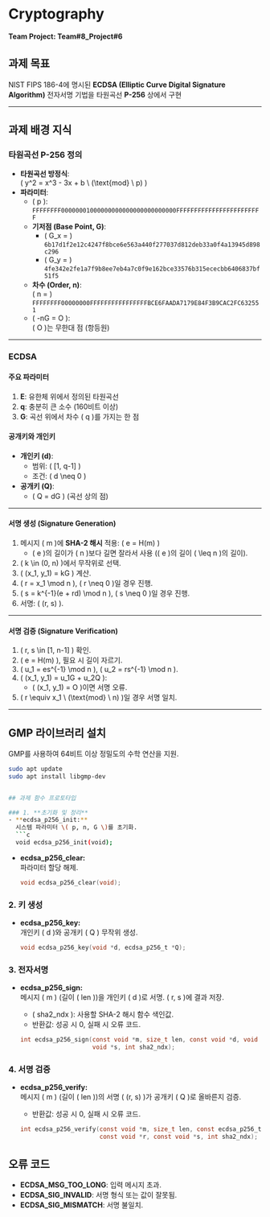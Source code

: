 # Cryptography  
**Team Project: Team#8_Project#6**  

## 과제 목표  
NIST FIPS 186-4에 명시된 **ECDSA (Elliptic Curve Digital Signature Algorithm)** 전자서명 기법을 타원곡선 **P-256** 상에서 구현  

---

## 과제 배경 지식  

### 타원곡선 P-256 정의  
- **타원곡선 방정식**:  
  \( y^2 = x^3 - 3x + b \ (\text{mod} \ p) \)  
- **파라미터**:  
  - \( p \):  
    `FFFFFFFF00000001000000000000000000000000FFFFFFFFFFFFFFFFFFFFFFFF`  
  - **기저점 (Base Point, G)**:  
    - \( G_x = \) `6b17d1f2e12c4247f8bce6e563a440f277037d812deb33a0f4a13945d898c296`  
    - \( G_y = \) `4fe342e2fe1a7f9b8ee7eb4a7c0f9e162bce33576b315ececbb6406837bf51f5`  
  - **차수 (Order, n)**:  
    \( n = \) `FFFFFFFF00000000FFFFFFFFFFFFFFFFBCE6FAADA7179E84F3B9CAC2FC632551`  
  - \( -nG = O \):  
    \( O \)는 무한대 점 (항등원)

---

### ECDSA  
#### 주요 파라미터  
1. **E**: 유한체 위에서 정의된 타원곡선  
2. **q**: 충분히 큰 소수 (160비트 이상)  
3. **G**: 곡선 위에서 차수 \( q \)를 가지는 한 점  

#### 공개키와 개인키  
- **개인키 (d)**:  
  - 범위: \( [1, q-1] \)  
  - 조건: \( d \neq 0 \)  
- **공개키 (Q)**:  
  - \( Q = dG \) (곡선 상의 점)  

---

#### 서명 생성 (Signature Generation)  
1. 메시지 \( m \)에 **SHA-2 해시** 적용: \( e = H(m) \)  
   - \( e \)의 길이가 \( n \)보다 길면 잘라서 사용 (\( e \)의 길이 \( \leq n \)의 길이).  
2. \( k \in (0, n) \)에서 무작위로 선택.  
3. \( (x_1, y_1) = kG \) 계산.  
4. \( r = x_1 \mod n \), \( r \neq 0 \)일 경우 진행.  
5. \( s = k^{-1}(e + rd) \mod n \), \( s \neq 0 \)일 경우 진행.  
6. 서명: \( (r, s) \).  

---

#### 서명 검증 (Signature Verification)  
1. \( r, s \in [1, n-1] \) 확인.  
2. \( e = H(m) \), 필요 시 길이 자르기.  
3. \( u_1 = es^{-1} \mod n \), \( u_2 = rs^{-1} \mod n \).  
4. \( (x_1, y_1) = u_1G + u_2Q \):  
   - \( (x_1, y_1) = O \)이면 서명 오류.  
5. \( r \equiv x_1 \ (\text{mod} \ n) \)일 경우 서명 일치.  

---

## GMP 라이브러리 설치  
GMP를 사용하여 64비트 이상 정밀도의 수학 연산을 지원.  

```bash
sudo apt update
sudo apt install libgmp-dev


## 과제 함수 프로토타입  

### 1. **초기화 및 정리**  
- **ecdsa_p256_init:**  
  시스템 파라미터 \( p, n, G \)를 초기화.  
  ```c
  void ecdsa_p256_init(void);
  ```  

- **ecdsa_p256_clear:**  
  파라미터 할당 해제.  
  ```c
  void ecdsa_p256_clear(void);
  ```  

### 2. **키 생성**  
- **ecdsa_p256_key:**  
  개인키 \( d \)와 공개키 \( Q \) 무작위 생성.  
  ```c
  void ecdsa_p256_key(void *d, ecdsa_p256_t *Q);
  ```  

### 3. **전자서명**  
- **ecdsa_p256_sign:**  
  메시지 \( m \) (길이 \( len \))을 개인키 \( d \)로 서명. \( r, s \)에 결과 저장.  
  - \( sha2_ndx \): 사용할 SHA-2 해시 함수 색인값.  
  - 반환값: 성공 시 0, 실패 시 오류 코드.  

  ```c
  int ecdsa_p256_sign(const void *m, size_t len, const void *d, void *r,
                      void *s, int sha2_ndx);
  ```  

### 4. **서명 검증**  
- **ecdsa_p256_verify:**  
  메시지 \( m \) (길이 \( len \))의 서명 \( (r, s) \)가 공개키 \( Q \)로 올바른지 검증.  
  - 반환값: 성공 시 0, 실패 시 오류 코드.  

  ```c
  int ecdsa_p256_verify(const void *m, size_t len, const ecdsa_p256_t *Q,
                        const void *r, const void *s, int sha2_ndx);
  ```  

## 오류 코드  
- **ECDSA_MSG_TOO_LONG**: 입력 메시지 초과.  
- **ECDSA_SIG_INVALID**: 서명 형식 또는 값이 잘못됨.  
- **ECDSA_SIG_MISMATCH**: 서명 불일치.
